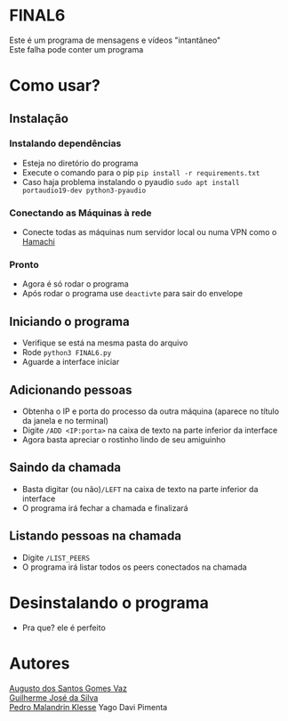 # FINAL6
Este é um programa de mensagens e vídeos "intantâneo"\
Este falha pode conter um programa

# Como usar?
## Instalação
### Instalando dependências
* Esteja no diretório do programa
* Execute o comando para o pip ```pip install -r requirements.txt```
* Caso haja problema instalando o pyaudio ```sudo apt install portaudio19-dev python3-pyaudio```

### Conectando as Máquinas à rede
* Conecte todas as máquinas num servidor local ou numa VPN como o [Hamachi](https://vpn.net/)

### Pronto
* Agora é só rodar o programa
* Após rodar o programa use ```deactivte``` para sair do envelope

## Iniciando o programa
* Verifique se está na mesma pasta do arquivo
* Rode ```python3 FINAL6.py```
* Aguarde a interface iniciar

## Adicionando pessoas
* Obtenha o IP e porta do processo da outra máquina (aparece no título da janela e no terminal)
* Digite ```/ADD <IP:porta>``` na caixa de texto na parte inferior da interface
* Agora basta apreciar o rostinho lindo de seu amiguinho

## Saindo da chamada
* Basta digitar (ou não)```/LEFT``` na caixa de texto na parte inferior da interface
* O programa irá fechar a chamada e finalizará

## Listando pessoas na chamada
* Digite ```/LIST_PEERS```
* O programa irá listar todos os peers conectados na chamada

# Desinstalando o programa
* Pra que? ele é perfeito

# Autores
[Augusto dos Santos Gomes Vaz](https://github.com/Augustodsgv)\
[Guilherme José da Silva](https://github.com/GuiJoseh)\
[Pedro Malandrin Klesse](https://github.com/Klesse)
Yago Davi Pimenta
